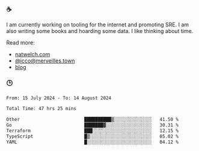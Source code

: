 ### ☕

I am currently working on tooling for the internet and promoting SRE. I am also writing some books and hoarding some data. I like thinking about time. 

Read more:

 - [natwelch.com](https://natwelch.com)
 - [@icco@merveilles.town](https://merveilles.town/@icco)
 - [blog](https://writing.natwelch.com)

### 🕒

<!--START_SECTION:waka-->

```txt
From: 15 July 2024 - To: 14 August 2024

Total Time: 47 hrs 25 mins

Other                        ██████████▒░░░░░░░░░░░░░░   41.50 %
Go                           ███████▓░░░░░░░░░░░░░░░░░   30.31 %
Terraform                    ███░░░░░░░░░░░░░░░░░░░░░░   12.15 %
TypeScript                   █▒░░░░░░░░░░░░░░░░░░░░░░░   05.02 %
YAML                         █░░░░░░░░░░░░░░░░░░░░░░░░   04.12 %
```

<!--END_SECTION:waka-->
